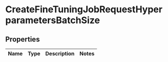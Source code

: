 

# CreateFineTuningJobRequestHyperparametersBatchSize

## Properties

Name | Type | Description | Notes
------------ | ------------- | ------------- | -------------





